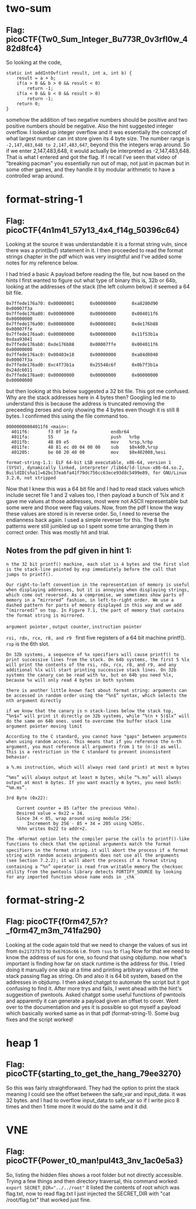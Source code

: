 # two-sum 
## Flag: picoCTF{Tw0_Sum_Integer_Bu773R_0v3rfl0w_482d8fc4}

So looking at the code, 
```
static int addIntOvf(int result, int a, int b) {
    result = a + b;
    if(a > 0 && b > 0 && result < 0)
        return -1;
    if(a < 0 && b < 0 && result > 0)
        return -1;
    return 0;
}
```
somehow the addition of two negative numbers should be positive and two positive numbers should be negative. Also the hint suggested integer overflow. I looked up integer overflow and it was essentially the concept of what largest number can int store given its 4 byte size. The number range is `-2,147,483,648 to 2,147,483,647`, beyond this the integers wrap around. So if we enter 2,147,483,648, it would actually be interpreted as -2,147,483,648. That is what I entered and got the flag. If I recall I've seen that video of "breaking pacman" you essentially run out of map, not just in pacman but in some other games, and they handle it by modular arithmetic to have a controlled wrap around.

# format-string-1
## Flag: picoCTF{4n1m41_57y13_4x4_f14g_50396c64}

Looking at the source it was understandable it is a format string vuln, since there was a print(buf) statement in it. I then proceeded to read the format strings chapter in the pdf which was very insightful and I've added some notes for my reference below. 

I had tried a basic A payload before reading the file, but now based on the hints I first wanted to figure out what type of binary this is, 32b or 64b, looking at the addresses of the stack (the left column below) it seemed a 64 bit file. 
```
0x7ffede176a70: 0x00000001      0x00000000      0xa8280d90      0x00007f3a
0x7ffede176a80: 0x00000000      0x00000000      0x004011f6      0x00000000
0x7ffede176a90: 0x00000000      0x00000001      0xde176b88      0x00007ffe
0x7ffede176aa0: 0x00000000      0x00000000      0x11f53b1a      0xdaa93041
0x7ffede176ab0: 0xde176b88      0x00007ffe      0x004011f6      0x00000000
0x7ffede176ac0: 0x00403e18      0x00000000      0xa84d0040      0x00007f3a
0x7ffede176ad0: 0xc4f73b1a      0x25548c6f      0x0b7f3b1a      0x24dc6011
0x7ffede176ae0: 0x00000000      0x00000000      0x00000000      0x00000000
```

but then looking at this below suggested a 32 bit file. This got me confused. Why are the stack addresses here in 4 bytes then? Googling led me to understand this is because the address is truncated removing the preceeding zeroes and only showing the 4 bytes even though it is still 8 bytes.
I confirmed this using the file command too. 
```
00000000004011f6 <main>:
  4011f6:       f3 0f 1e fa             endbr64 
  4011fa:       55                      push   %rbp
  4011fb:       48 89 e5                mov    %rsp,%rbp
  4011fe:       48 81 ec d0 04 00 00    sub    $0x4d0,%rsp
  401205:       be 08 20 40 00          mov    $0x402008,%esi
```
`format-string-1.1: ELF 64-bit LSB executable, x86-64, version 1 (SYSV), dynamically linked, interpreter /lib64/ld-linux-x86-64.so.2, BuildID[sha1]=62bc37ea6fa41f79dc756cc63ece93d8c5499e89, for GNU/Linux 3.2.0, not stripped`

Now that I knew this was a 64 bit file and I had to read stack values which include secret file 1 and 2 values too, I then payload a bunch of %lx and it gave me values at those addresses, most were not ASCII representable but some were and those were flag values. Now, from the pdf I know the way these values are stored is in reverse order. So, I need to reverse the endianness back again. I used a simple reverser for this. The 8 byte patterns were still jumbled up so I spent some time arranging them in correct order. This was mostly hit and trial. 

## Notes from the pdf given in hint 1:

`n the 32 bit printf() machine, each slot is 4 bytes and the first slot is the stack-line pointed by esp immediately before the call that jumps to printf().` 

```
Our right-to-left convention in the representation of memory is useful when displaying addresses, but it is annoying when displaying strings, which come out reversed. As a compromise, we sometimes show parts of memory in a “mirrored” fashion, in left-to-right order. We use a dashed pattern for parts of memory displayed in this way and we add “(mirrored)” on top. In Figure 7.1, the part of memory that contains the format string is mirrored.
```

`argument pointer` , `output counter`, `instruction pointer`

`rsi, rdx, rcx, r8, and r9 ` first five registers of a 64 bit machine printf(). `rsp` is the 6th slot. 

`On 32b systems, a sequence of %x specifiers will cause printf() to print successive lines from the stack. On 64b systems, the first 5 %lx will print the contents of the rsi, rdx, rcx, r8, and r9, and any additional %lx will start printing successive stack lines. On 32b systems the canary can be read with %x, but on 64b you need %lx, because %x will only read 4 bytes in both systems`

`there is another little known fact about format string: arguments can be accessed in random order using the “%n$” syntax, which selects the nth argument directly`

`if we know that the canary is n stack-lines below the stack top, “%n$x” will print it directly on 32b systems, while “%(n + 5)$lx” will do the same on 64b ones. used to overcome the buffer stack line argument pointer moving limit`

`According to the C standard, you cannot have "gaps" between arguments when using random access. This means that if you reference the n-th argument, you must reference all arguments from 1 to (n-1) as well. This is a restriction in the C standard to prevent inconsistent behavior.`

`a %.ms instruction, which will always read (and print) at most m bytes`

`“%ms” will always output at least m bytes, while “%.ms” will always output at most m bytes. If you want exactly m bytes, you need both: “%m.ms”.`

```
3rd Byte (0x22):

    Current counter = 85 (after the previous %hhn).
    Desired value = 0x22 = 34.
    Since 34 < 85, wrap around using modulo 256:
        Increment by 256 - 85 + 34 = 205 using %205c.
    %hhn writes 0x22 to addr+2.
```
`The -Wformat option lets the compiler parse the calls to printf()-like functions to check that the optional arguments match the format specifiers in the format string.`
`it will abort the process if a format string with random access arguments does not use all the arguments (see Section 7.2.2);
it will abort the process if a format string containing a “%n” operator is read from writable memory`
`The checksec utility from the pwntools library detects FORTIFY_SOURCE by looking for any imported function whose name ends in _chk`

# format-string-2
## Flag: picoCTF{f0rm47_57r?_f0rm47_m3m_741fa290}

Looking at the code again told that we need to change the values of sus int from `0x21737573` to `0x67616c66` i.e. from `!sus` to `flag` 
Now for that we need to know the address of sus for one, so found that using objdump. now what's important is finding how far on stack runtime is the address for this. I tried doing it manually one skip at a time and printing arbitrary values off the stack passing flag as string. Oh and also it is 64 bit system, based on the addresses in objdump. I then asked chatgpt to automate the script but it got confusing to find it. After more trys and fails, I went ahead with the hint's suggestion of pwntools. Asked chatgpt some useful functions of pwntools and apparently it can generate a payload given an offset to cover. Went over to the documentation and yes it is possible so got myself a payload which basically worked same as in that pdf (format-string-1). Some bug fixes and the script worked!

# heap 1
## Flag: picoCTF{starting_to_get_the_hang_79ee3270}

So this was fairly straightforward. They had the option to print the stack meaning I could see the offset between the safe_var and input_data. it was 32 bytes. and I had to overflow input_data to safe_var so if I write pico 8 times and then 1 time more it would do the same and it did.

# VNE
## Flag: picoCTF{Power_t0_man!pul4t3_3nv_1ac0e5a3}

So, listing the hidden files shows a root folder but not directly accessible. Trying a few things and then directory traversal, this command worked: `export SECRET_DIR="../../root"` it listed the contents of root which was flag.txt, now to read flag.txt I just injected the SECRET_DIR with "cat /root/flag.txt" that worked just fine.
